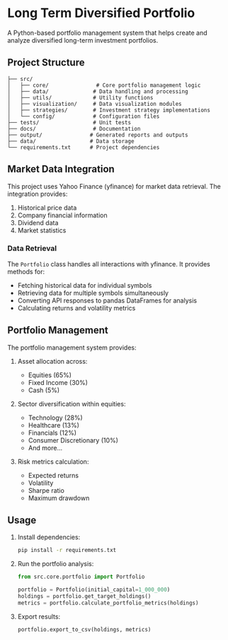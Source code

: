 # Long Term Diversified Portfolio

A Python-based portfolio management system that helps create and analyze diversified long-term investment portfolios.

## Project Structure

```
├── src/
│   ├── core/               # Core portfolio management logic
│   ├── data/              # Data handling and processing
│   ├── utils/             # Utility functions
│   ├── visualization/     # Data visualization modules
│   ├── strategies/        # Investment strategy implementations
│   └── config/            # Configuration files
├── tests/                 # Unit tests
├── docs/                  # Documentation
├── output/               # Generated reports and outputs
├── data/                 # Data storage
└── requirements.txt      # Project dependencies
```

## Market Data Integration

This project uses Yahoo Finance (yfinance) for market data retrieval. The integration provides:

1. Historical price data
2. Company financial information
3. Dividend data
4. Market statistics

### Data Retrieval

The `Portfolio` class handles all interactions with yfinance. It provides methods for:

- Fetching historical data for individual symbols
- Retrieving data for multiple symbols simultaneously
- Converting API responses to pandas DataFrames for analysis
- Calculating returns and volatility metrics

## Portfolio Management

The portfolio management system provides:

1. Asset allocation across:
   - Equities (65%)
   - Fixed Income (30%)
   - Cash (5%)

2. Sector diversification within equities:
   - Technology (28%)
   - Healthcare (13%)
   - Financials (12%)
   - Consumer Discretionary (10%)
   - And more...

3. Risk metrics calculation:
   - Expected returns
   - Volatility
   - Sharpe ratio
   - Maximum drawdown

## Usage

1. Install dependencies:
   ```bash
   pip install -r requirements.txt
   ```

2. Run the portfolio analysis:
   ```python
   from src.core.portfolio import Portfolio
   
   portfolio = Portfolio(initial_capital=1_000_000)
   holdings = portfolio.get_target_holdings()
   metrics = portfolio.calculate_portfolio_metrics(holdings)
   ```

3. Export results:
   ```python
   portfolio.export_to_csv(holdings, metrics)
   ```